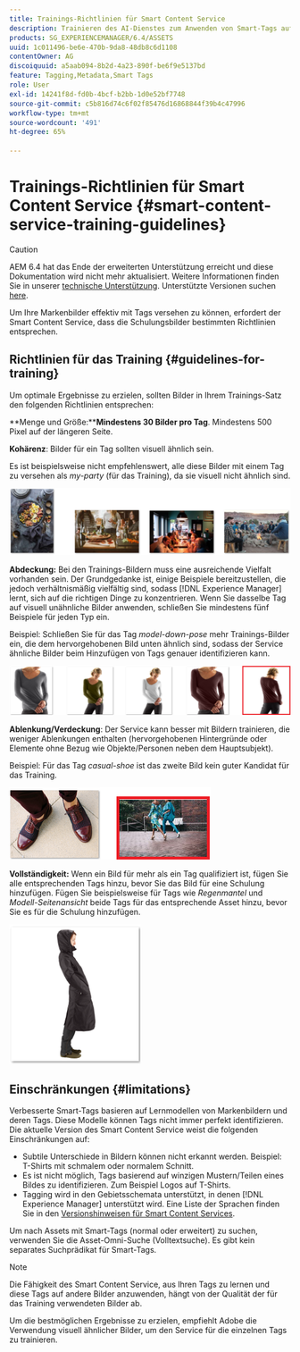 ```yaml
---
title: Trainings-Richtlinien für Smart Content Service
description: Trainieren des AI-Dienstes zum Anwenden von Smart-Tags auf Assets
products: SG_EXPERIENCEMANAGER/6.4/ASSETS
uuid: 1c011496-be6e-470b-9da8-48db8c6d1108
contentOwner: AG
discoiquuid: a5aab094-8b2d-4a23-890f-be6f9e5137bd
feature: Tagging,Metadata,Smart Tags
role: User
exl-id: 14241f8d-fd0b-4bcf-b2bb-1d0e52bf7748
source-git-commit: c5b816d74c6f02f85476d16868844f39b4c47996
workflow-type: tm+mt
source-wordcount: '491'
ht-degree: 65%

---
```


# Trainings-Richtlinien für Smart Content Service {#smart-content-service-training-guidelines}

>[!CAUTION]
>
>AEM 6.4 hat das Ende der erweiterten Unterstützung erreicht und diese Dokumentation wird nicht mehr aktualisiert. Weitere Informationen finden Sie in unserer [technische Unterstützung](https://helpx.adobe.com/de/support/programs/eol-matrix.html). Unterstützte Versionen suchen [here](https://experienceleague.adobe.com/docs/?lang=de).

Um Ihre Markenbilder effektiv mit Tags versehen zu können, erfordert der Smart Content Service, dass die Schulungsbilder bestimmten Richtlinien entsprechen.

## Richtlinien für das Training {#guidelines-for-training}

Um optimale Ergebnisse zu erzielen, sollten Bilder in Ihrem Trainings-Satz den folgenden Richtlinien entsprechen:

**Menge und Größe:****Mindestens 30 Bilder pro Tag**. Mindestens 500 Pixel auf der längeren Seite.

**Kohärenz**: Bilder für ein Tag sollten visuell ähnlich sein.

Es ist beispielsweise nicht empfehlenswert, alle diese Bilder mit einem Tag zu versehen als *my-party* (für das Training), da sie visuell nicht ähnlich sind.

![Veranschaulichende Bilder als Beispiele für die Richtlinien für das Training](assets/do-not-localize/coherence.png)

**Abdeckung:** Bei den Trainings-Bildern muss eine ausreichende Vielfalt vorhanden sein. Der Grundgedanke ist, einige Beispiele bereitzustellen, die jedoch verhältnismäßig vielfältig sind, sodass [!DNL Experience Manager] lernt, sich auf die richtigen Dinge zu konzentrieren. Wenn Sie dasselbe Tag auf visuell unähnliche Bilder anwenden, schließen Sie mindestens fünf Beispiele für jeden Typ ein.

Beispiel: Schließen Sie für das Tag *model-down-pose* mehr Trainings-Bilder ein, die dem hervorgehobenen Bild unten ähnlich sind, sodass der Service ähnliche Bilder beim Hinzufügen von Tags genauer identifizieren kann.

![Veranschaulichende Bilder als Beispiele für die Richtlinien für das Training](assets/do-not-localize/coverage_1.png)

**Ablenkung/Verdeckung**: Der Service kann besser mit Bildern trainieren, die weniger Ablenkungen enthalten (hervorgehobenen Hintergründe oder Elemente ohne Bezug wie Objekte/Personen neben dem Hauptsubjekt).

Beispiel: Für das Tag *casual-shoe* ist das zweite Bild kein guter Kandidat für das Training.

![Veranschaulichende Bilder als Beispiele für die Richtlinien für das Training](assets/do-not-localize/distraction.png)

**Vollständigkeit:** Wenn ein Bild für mehr als ein Tag qualifiziert ist, fügen Sie alle entsprechenden Tags hinzu, bevor Sie das Bild für eine Schulung hinzufügen. Fügen Sie beispielsweise für Tags wie *Regenmantel* und *Modell-Seitenansicht* beide Tags für das entsprechende Asset hinzu, bevor Sie es für die Schulung hinzufügen.

![Veranschaulichende Bilder als Beispiele für die Richtlinien für das Training](assets/do-not-localize/completeness.png)

## Einschränkungen {#limitations}

Verbesserte Smart-Tags basieren auf Lernmodellen von Markenbildern und deren Tags. Diese Modelle können Tags nicht immer perfekt identifizieren. Die aktuelle Version des Smart Content Service weist die folgenden Einschränkungen auf:

* Subtile Unterschiede in Bildern können nicht erkannt werden. Beispiel: T-Shirts mit schmalem oder normalem Schnitt.
* Es ist nicht möglich, Tags basierend auf winzigen Mustern/Teilen eines Bildes zu identifizieren. Zum Beispiel Logos auf T-Shirts.
* Tagging wird in den Gebietsschemata unterstützt, in denen [!DNL Experience Manager] unterstützt wird. Eine Liste der Sprachen finden Sie in den [Versionshinweisen für Smart Content Services](/help/release-notes/smart-content-service-release-notes.md).

Um nach Assets mit Smart-Tags (normal oder erweitert) zu suchen, verwenden Sie die Asset-Omni-Suche (Volltextsuche). Es gibt kein separates Suchprädikat für Smart-Tags.

>[!NOTE]
>
>Die Fähigkeit des Smart Content Service, aus Ihren Tags zu lernen und diese Tags auf andere Bilder anzuwenden, hängt von der Qualität der für das Training verwendeten Bilder ab.
>
>Um die bestmöglichen Ergebnisse zu erzielen, empfiehlt Adobe die Verwendung visuell ähnlicher Bilder, um den Service für die einzelnen Tags zu trainieren.
